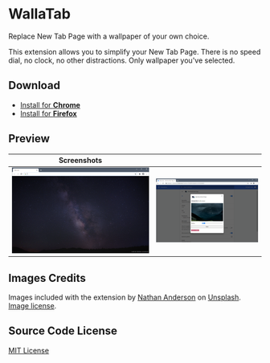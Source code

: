 # WallaTab

Replace New Tab Page with a wallpaper of your own choice.

This extension allows you to simplify your New Tab Page.
There is no speed dial, no clock, no other distractions. Only wallpaper you've selected.

## Download

* [Install for **Chrome**][link-chrome]
* [Install for **Firefox**][link-firefox]

## Preview

| Screenshots | |
| - | - |
| ![Screenshot 1][screen1] | ![Screenshot 2][screen2] |

## Images Credits

Images included with the extension by [Nathan Anderson][img-author]
on [Unsplash][img-source]. [Image license][img-license].

## Source Code License

[MIT License][src-license]

[link-chrome]: https://chrome.google.com/webstore/detail/gcmoighfngkbamcclibkopgljgamjfki
[link-firefox]: https://addons.mozilla.org/firefox/addon/wallatab/
[screen1]: chrome_store/scr1.png
[screen2]: chrome_store/scr2.png
[src-license]: ./LICENSE
[img-author]: https://unsplash.com/@nathananderson
[img-source]: https://unsplash.com/
[img-license]: https://unsplash.com/license
